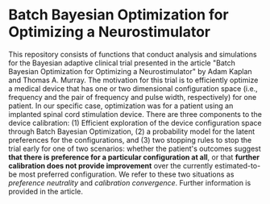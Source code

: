 # Batch Bayesian Optimization for Optimizing a Neurostimulator

This repository consists of functions that conduct analysis and simulations for the Bayesian adaptive clinical trial presented in the article "Batch Bayesian Optimization for Optimizing a Neurostimulator" by Adam Kaplan and Thomas A. Murray. The motivation for this trial is to efficiently optimize a medical device that has one or two dimensional configuration space (i.e., frequency and the pair of frequency and pulse width, respectively) for one patient. In our specific case, optimization was for a patient using an implanted spinal cord stimulation device. There are three components to the device calibration: (1) Efficient exploration of the device configuration space through Batch Bayesian Optimization, (2) a probability model for the latent preferences for the configurations, and (3) two stopping rules to stop the trial early for one of two scenarios: whether the patient's outcomes suggest **that there is preference for a particular configuration at all**, or that **further calibration does not provide improvement** over the currently estimated-to-be most preferred configuration. We refer to these two situations as *preference neutrality* and *calibration convergence*. Further information is provided in the article.   

```

```
